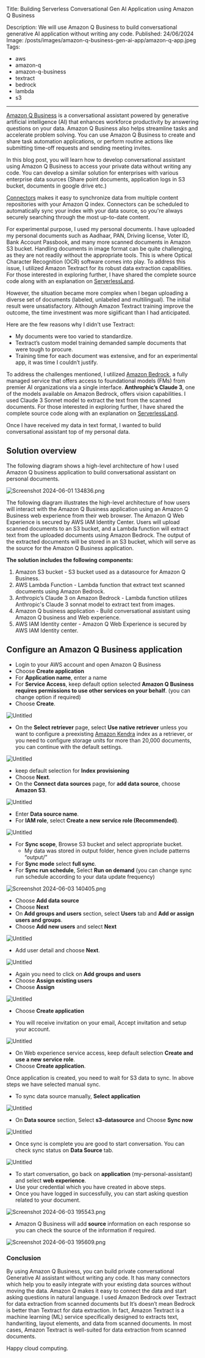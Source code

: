 Title: Building Serverless Conversational Gen AI Application using Amazon Q Business

Description: We will use Amazon Q Business to build conversational generative AI application without writing any code.
Published: 24/06/2024
Image: /posts/images/amazon-q-business-gen-ai-app/amazon-q-app.jpeg
Tags:
  - aws
  - amazon-q
  - amazon-q-business
  - textract
  - bedrock
  - lambda
  - s3
---

[Amazon Q Business](https://docs.aws.amazon.com/amazonq/latest/qbusiness-ug/what-is.html) is a conversational assistant powered by generative artificial intelligence (AI) that enhances workforce productivity by answering questions on your data. Amazon Q Business also helps streamline tasks and accelerate problem solving. You can use Amazon Q Business to create and share task automation applications, or perform routine actions like submitting time-off requests and sending meeting invites.

In this blog post, you will learn how to develop conversational assistant using Amazon Q Business to access your private data without writing any code. You can develop a similar solution for enterprises with various enterprise data sources (Share point documents, application logs in S3 bucket, documents in google drive etc.)

[Connectors](https://docs.aws.amazon.com/amazonq/latest/qbusiness-ug/connectors-list.html) makes it easy to synchronize data from multiple content repositories with your Amazon Q index. Connectors can be scheduled to automatically sync your index with your data source, so you're always securely searching through the most up-to-date content.

For experimental purpose, I used my personal documents. I have uploaded my personal documents such as Aadhaar, PAN, Driving license, Voter ID, Bank Account Passbook, and many more scanned documents in Amazon S3 bucket. 
Handling documents in image format can be quite challenging, as they are not readily without the appropriate tools. This is where Optical Character Recognition (OCR) software comes into play. To address this issue, I utilized Amazon Textract for its robust data extraction capabilities. For those interested in exploring further, I have shared the complete source code along with an explanation on [ServerlessLand](https://serverlessland.com/patterns/textract-lambda-cdk-dotnet). 

However, the situation became more complex when I began uploading a diverse set of documents (labeled, unlabeled and multilingual). The initial result were unsatisfactory. Although Amazon Textract training improve the outcome, the time investment was more sigiificant than I had anticipated.

Here are the few reasons why I didn't use Textract:

-  My documents were too varied to standardize.
- Textract’s custom model training demanded sample documents that were tough to procure.
- Training time for each document was extensive, and for an experimental app, it was time I couldn’t justify.

To address the challenges mentioned, I utilized [Amazon Bedrock](https://aws.amazon.com/bedrock/), a fully managed service that offers access to foundational models (FMs) from premier AI organizations via a single interface. **Anthrophic’s Claude 3**, one of the models available on Amazon Bedrock, offers vision capabilities. I used Claude 3 Sonnet model to extract the text from the scanned documents. For those interested in exploring further, I have shared the complete source code along with an explanation on [ServerlessLand](https://serverlessland.com/patterns/bedrock-lambda-cdk-dotnet).

Once I have received my data in text format, I wanted to build conversational assistant top of my personal data.

## Solution overview

The following diagram shows a high-level architecture of how I used Amazon Q business application to build conversational assistant on personal documents. 

![Screenshot 2024-06-01 134836.png](images/amazon-q-business-gen-ai-app/solution-overview.png)

The following diagram illustrates the high-level architecture of how users will interact with the Amazon Q Business application using an Amazon Q Business web experience from their web browser. The Amazon Q Web Experience is secured by AWS IAM Identity Center. Users will upload scanned documents to an S3 bucket, and a Lambda function will extract text from the uploaded documents using Amazon Bedrock. The output of the extracted documents will be stored in an S3 bucket, which will serve as the source for the Amazon Q Business application.

**The solution includes the following components:**

1. Amazon S3 bucket - S3 bucket used as a datasource for Amazon Q Business.
2. AWS Lambda Function - Lambda function that extract text scanned documents using Amazon Bedrock.
3. Anthropic’s Claude 3 on Amazon Bedrock - Lambda function utilizes Anthropic's Claude 3 sonnat model to extract text from images.
4. Amazon Q business application - Build conversational assistant using Amazon Q business and Web experience.
5. AWS IAM Identity center - Amazon Q Web Experience is secured by AWS IAM Identity center.

## **Configure an Amazon Q Business application**

- Login to your AWS account and open Amazon Q Business
- Choose **Create application**
- For **Application name**, enter a name
- For **Service Access**, keep default option selected **Amazon Q Business requires permissions to use other services on your behalf**. (you can change option if required)
- Choose **Create**.

![Untitled](images/amazon-q-business-gen-ai-app/create-app-step1.png)

- On the **Select retriever** page, select **Use native retriever** unless you want to configure a preexisting [Amazon Kendra](https://aws.amazon.com/kendra/) index as a retriever, or you need to configure storage units for more
than 20,000 documents, you can continue with the default settings.

![Untitled](images/amazon-q-business-gen-ai-app/create-app-step2.png)

- keep default selection for **Index provisioning**
- Choose **Next**.
- On the **Connect data sources** page, for **add data source**, choose **Amazon S3**.

![Untitled](images/amazon-q-business-gen-ai-app/create-app-step4.png)

- Enter **Data source name**.
- For **IAM role**, select **Create a new service role (Recommended)**.


![Untitled](images/amazon-q-business-gen-ai-app/create-app-step3.png)

- For **Sync scope**, Browse S3 bucket and select appropriate bucket.
    - My data was stored in output folder, hence given include patterns “output/”
- For **Sync mode** select **full sync**.
- For **Sync run schedule**, Select **Run on demand** (you can change sync run schedule according to your data update frequency)

![Screenshot 2024-06-03 140405.png](images/amazon-q-business-gen-ai-app/choose-s3-bucket.png)

- Choose **Add data source**
- Choose **Next**
- On **Add groups and users** section, select **Users** tab and **Add or assign users and groups**.
- Choose **Add new users** and select **Next**

![Untitled](images/amazon-q-business-gen-ai-app/add-user.png)

- Add user detail and choose **Next**.

![Untitled](images/amazon-q-business-gen-ai-app/add-user-detail.png)

- Again you need to click on **Add groups and users**
- Choose **Assign existing users**
- Choose **Assign**

![Untitled](images/amazon-q-business-gen-ai-app/assign-user.png)

- Choose **Create application**

- You will receive invitation on your email, Accept invitation and setup your account.

![Untitled](images/amazon-q-business-gen-ai-app/accept-invitation.png)

- On Web experience service access, keep default selection **Create and use a new service role**.
- Choose **Create application**.

Once application is created, you need to wait for S3 data to sync. In above steps we have selected manual sync.

- To sync data source manually, **Select application**

![Untitled](images/amazon-q-business-gen-ai-app/select-app-for-data-sync.png)

- On **Data source** section, Select **s3-datasource** and Choose **Sync now**

![Untitled](images/amazon-q-business-gen-ai-app/select-data-source.png)

- Once sync is complete you are good to start conversation. You can check sync status on **Data Source** tab.

![Untitled](images/amazon-q-business-gen-ai-app/sync-data-source.png)

- To start conversation, go back on **application** (my-personal-assistant) and select **web experience**.
- Use your credential which you have created in above steps.
- Once you have logged in successfully, you can start asking question related to your document.

![Screenshot 2024-06-03 195543.png](images/amazon-q-business-gen-ai-app/conversation-chat.png)

- Amazon Q Business will add **source** information on each response so you can check the source of the information if required.

![Screenshot 2024-06-03 195609.png](images/amazon-q-business-gen-ai-app/conversation-chat-source.png)

### **Conclusion**

By using Amazon Q Business, you can build private conversational Generative AI assistant without writing any code. It has many connectors which help you to easily integrate with your existing data sources without moving the data. Amazon Q makes it easy to connect the data and start asking questions in natural language.
I used Amazon Bedrock over Textract for data extraction from scanned documents but It’s doesn’t mean Bedrock is better than Textract for data extraction. In fact, Amazon Textract is a machine learning (ML) service specifically designed to extracts text, handwriting, layout elements, and data from scanned documents. In most cases, Amazon Textract is well-suited for data extraction from scanned documents.

Happy cloud computing.